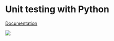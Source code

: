 # Unit testing with Python

[Documentation](https://docs.python.org/2/library/unittest.html)

![](richard.gif)